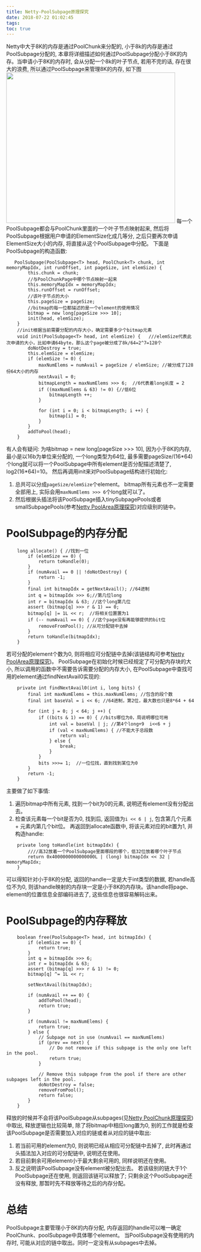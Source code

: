 ```yaml
---
title: Netty-PoolSubpage原理探究
date: 2018-07-22 01:02:45
tags:
toc: true
---
```

Netty中大于8K的内存是通过PoolChunk来分配的, 小于8k的内存是通过PoolSubpage分配的, 本章将详细描述如何通过PoolSubpage分配小于8K的内存。当申请小于8K的内存时, 会从分配一个8k的叶子节点, 若用不完的话, 存在很大的浪费, 所以通过PoolSubpage来管理8K的内存, 如下图
<img src="https://kkewwei.github.io/elasticsearch_learning/img/PoolSubpage.png" height="400" width="450"/>
每一个PoolSubpage都会与PoolChunk里面的一个叶子节点映射起来, 然后将PoolSubpage根据用户申请的ElementSize化成几等分, 之后只要再次申请ElementSize大小的内存, 将直接从这个PoolSubpage中分配。
下面是PoolSubpage的构造函数:
```
   PoolSubpage(PoolSubpage<T> head, PoolChunk<T> chunk, int memoryMapIdx, int runOffset, int pageSize, int elemSize) {
        this.chunk = chunk;
        //与PoolChunkPage中哪个节点映射一起来
        this.memoryMapIdx = memoryMapIdx;
        this.runOffset = runOffset;
        //该叶子节点的大小
        this.pageSize = pageSize;
        //bitmap的每一位都描述的是一个element的使用情况
        bitmap = new long[pageSize >>> 10];
        init(head, elemSize);
    }
    //init根据当前需要分配的内存大小，确定需要多少个bitmap元素
    void init(PoolSubpage<T> head, int elemSize) {   ///elemSize代表此次申请的大小，比如申请64byte，那么这个page被分成了8k/64=2^7=128个
        doNotDestroy = true;
        this.elemSize = elemSize;
        if (elemSize != 0) {
            maxNumElems = numAvail = pageSize / elemSize; //被分成了128份64大小的内存
            nextAvail = 0;
            bitmapLength = maxNumElems >>> 6;  //6代表着long长度 = 2
            if ((maxNumElems & 63) != 0) {//低6位
                bitmapLength ++;
            }

            for (int i = 0; i < bitmapLength; i ++) {
                bitmap[i] = 0;
            }
        }
        addToPool(head);
    }
```
有人会有疑问: 为啥bitmap = new long[pageSize >>> 10], 因为小于8K的内存, 最小是以16b为单位来分配的, 一个long类型为64位, 最多需要pageSize/(16\*64)个long就可以将一个PoolSubpage中所有element是否分配描述清楚了, log2(16*64)=10。
然后再调用init来对PoolSubpage结构进行初始化:
1. 总共可以分成`pageSize/elemSize`个element。 bitmap所有元素也不一定需要全部用上, 实际会用`maxNumElems >>> 6`个long就可以了。
2. 然后根据头插法将该PoolSubpage插入tinySubpagePools或者smallSubpagePools(参考<a href="https://kkewwei.github.io/elasticsearch_learning/2018/05/23/Netty%E5%86%85%E5%AD%98%E5%AD%A6%E4%B9%A0/">Netty PoolArea原理探究</a>)对应级别的链中。

# PoolSubpage的内存分配
```
    long allocate() { //找到一位
        if (elemSize == 0) {
            return toHandle(0);
        }
        if (numAvail == 0 || !doNotDestroy) {
            return -1;
        }
        final int bitmapIdx = getNextAvail(); //64进制
        int q = bitmapIdx >>> 6;//第几位long
        int r = bitmapIdx & 63; //这个long第几位
        assert (bitmap[q] >>> r & 1) == 0;
        bitmap[q] |= 1L << r;  //将相关位置置为1
        if (-- numAvail == 0) { //这个page没有再能够提供的bit位
            removeFromPool(); //从可分配链中去掉
        }
        return toHandle(bitmapIdx);
    }

```
若可分配的element个数为0, 则将相应可分配链中去掉(该链结构可参考<a href="https://kkewwei.github.io/elasticsearch_learning/2018/05/23/Netty%E5%86%85%E5%AD%98%E5%AD%A6%E4%B9%A0/">Netty PoolArea原理探究</a>)。 PoolSubpage在初始化时候已经规定了可分配内存块的大小, 所以调用的函数中不需要告诉需要分配的内存大小, 在PoolSubpage中查找可用的element通过findNextAvail0实现的:
```
    private int findNextAvail0(int i, long bits) {
        final int maxNumElems = this.maxNumElems; //包含的段个数
        final int baseVal = i << 6; //64进制，第2位，最大数也只是8*64 + 64

        for (int j = 0; j < 64; j ++) {
            if ((bits & 1) == 0) { //bits哪位为0，局说明哪位可用
                int val = baseVal | j; //第4个long+9  i<<6 + j
                if (val < maxNumElems) { //不能大于总段数
                    return val;
                } else {
                    break;
                }
            }
            bits >>>= 1;  //一位位找，直到找到某位为0
        }
        return -1;
    }
```
主要做了如下事情:
1. 遍历bitmap中所有元素, 找到一个bit为0的元素, 说明还有element没有分配出去。
2. 检查该元素每一个bit是否为0, 找到后, 返回值为`i << 6 | j`, 包含第几个元素 + 元素内第几个bit位。
再返回到allocate函数中, 将该元素对应的bit置为1, 并构造handle:
```
    private long toHandle(int bitmapIdx) {
        ////高32放着一个PoolSubpage里面哪段的哪个，低32位放着哪个叶子节点
        return 0x4000000000000000L | (long) bitmapIdx << 32 | memoryMapIdx;
    }
```
可以得知针对小于8K的分配, 返回的handle一定是大于int类型的数据, 若handle高位不为0, 则该handle映射的内存块一定是小于8K的内存块。该handle将page、element的位置信息全部编码进去了, 这些信息也很容易解码出来。

# PoolSubpage的内存释放
```
    boolean free(PoolSubpage<T> head, int bitmapIdx) {
        if (elemSize == 0) {
            return true;
        }
        int q = bitmapIdx >>> 6;
        int r = bitmapIdx & 63;
        assert (bitmap[q] >>> r & 1) != 0;
        bitmap[q] ^= 1L << r;

        setNextAvail(bitmapIdx);

        if (numAvail ++ == 0) {
            addToPool(head);
            return true;
        }

        if (numAvail != maxNumElems) {
            return true;
        } else {
            // Subpage not in use (numAvail == maxNumElems)
            if (prev == next) {
                // Do not remove if this subpage is the only one left in the pool.
                return true;
            }

            // Remove this subpage from the pool if there are other subpages left in the pool.
            doNotDestroy = false;
            removeFromPool();
            return false;
        }
    }
```
释放的时候并不会将该PoolSubpage从subpages(见<a href="https://kkewwei.github.io/elasticsearch_learning/2018/07/20/Netty-PoolChunk%E5%8E%9F%E7%90%86%E6%8E%A2%E7%A9%B6/">Netty PoolChunk原理探究</a>)中取出, 释放逻辑也比较简单, 除了将bitmap中相应long置为0, 别的工作就是检查该PoolSubpage是否需要加入对应的链或者从对应的链中取出:
1. 若当前可用的element为0, 则说明已经从相应可分配链中去掉了, 此时再通过头插法加入对应的可分配链中, 说明还在使用。
2. 若目前剩余可用element小于最大剩余可用的, 同样说明还在使用。
3. 反之说明该PoolSubpage没有element被分配出去。 若该级别的链大于1个PoolSubpage还在使用, 则返回该链可以释放了; 只剩余这个PoolSubpage还没有释放, 那暂时先不释放等待之后的内存分配。

# 总结

PoolSubpage主要管理小于8K的内存分配, 内存返回的handle可以唯一确定PoolChunk、poolSubpage中具体哪个element。 当PoolSubpage没有使用的内存时, 可能从对应的链中取出。同时一定没有从subpages中去掉。